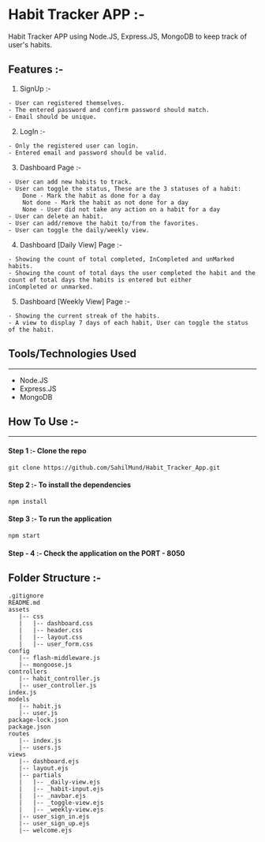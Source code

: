 # Habit Tracker APP :-

Habit Tracker APP using Node.JS, Express.JS, MongoDB to keep track of user's habits.

## Features :-
1. SignUp :-

```
- User can registered themselves.
- The entered password and confirm password should match.
- Email should be unique.
```

2. LogIn :-

```
- Only the registered user can login.
- Entered email and password should be valid.
```

3. Dashboard Page :-

```
- User can add new habits to track.
- User can toggle the status, These are the 3 statuses of a habit:
    Done - Mark the habit as done for a day
    Not done - Mark the habit as not done for a day
    None - User did not take any action on a habit for a day
- User can delete an habit.
- User can add/remove the habit to/from the favorites.
- User can toggle the daily/weekly view.
```

4. Dashboard [Daily View] Page :-

```
- Showing the count of total completed, InCompleted and unMarked habits.
- Showing the count of total days the user completed the habit and the count of total days the habits is entered but either             inCompleted or unmarked.
```

5. Dashboard [Weekly View] Page :-

```
- Showing the current streak of the habits.
- A view to display 7 days of each habit, User can toggle the status of the habit.
```



</ol><h2>Tools/Technologies Used</h2>
<hr>
<ul>
<li>Node.JS</li>
<li>Express.JS</li>
<li>MongoDB</li>
</ul>


## How To Use :-
<hr>

####    Step 1 :-  Clone the repo
 
 ```
git clone https://github.com/SahilMund/Habit_Tracker_App.git
 ```
####    Step 2 :- To install the dependencies

```
npm install
```

#### Step 3 :- To run the application
```
npm start
```

#### Step - 4 :- Check the application on the PORT - 8050



## Folder Structure :-

```
.gitignore
README.md
assets
   |-- css
   |   |-- dashboard.css
   |   |-- header.css
   |   |-- layout.css
   |   |-- user_form.css
config
   |-- flash-middleware.js
   |-- mongoose.js
controllers
   |-- habit_controller.js
   |-- user_controller.js
index.js
models
   |-- habit.js
   |-- user.js
package-lock.json
package.json
routes
   |-- index.js
   |-- users.js
views
   |-- dashboard.ejs
   |-- layout.ejs
   |-- partials
   |   |-- _daily-view.ejs
   |   |-- _habit-input.ejs
   |   |-- _navbar.ejs
   |   |-- _toggle-view.ejs
   |   |-- _weekly-view.ejs
   |-- user_sign_in.ejs
   |-- user_sign_up.ejs
   |-- welcome.ejs
```
